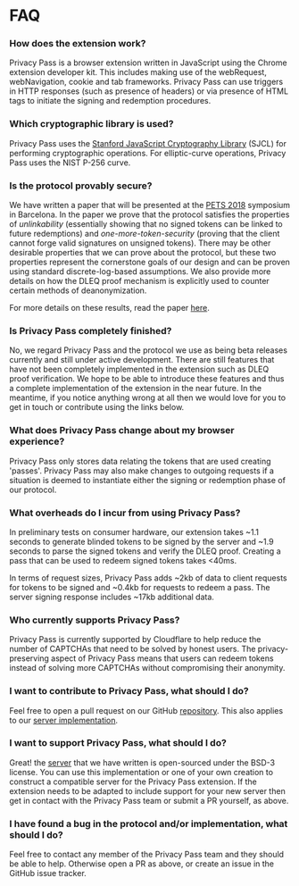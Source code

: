 # FAQ

### How does the extension work?

Privacy Pass is a browser extension written in JavaScript using the Chrome extension developer kit. This includes making use of the webRequest, webNavigation, cookie and tab frameworks. Privacy Pass can use triggers in HTTP responses (such as presence of headers) or via presence of HTML tags to initiate the signing and redemption procedures.

### Which cryptographic library is used?

Privacy Pass uses the [Stanford JavaScript Cryptography Library](https://github.com/bitwiseshiftleft/sjcl) (SJCL) for performing cryptographic operations. For elliptic-curve operations, Privacy Pass uses the NIST P-256 curve.

### Is the protocol provably secure?

We have written a paper that will be presented at the [PETS 2018](https://www.petsymposium.org/2018/) symposium in Barcelona. In the paper we prove that the protocol satisfies the properties of _unlinkability_ (essentially showing that no signed tokens can be linked to future redemptions) and _one-more-token-security_ (proving that the client cannot forge valid signatures on unsigned tokens). There may be other desirable properties that we can prove about the protocol, but these two properties represent the cornerstone goals of our design and can be proven using standard discrete-log-based assumptions. We also provide more details on how the DLEQ proof mechanism is explicitly used to counter certain methods of deanonymization.

For more details on these results, read the paper [here](https://www.petsymposium.org/2018/files/papers/issue3/popets-2018-0026.pdf).

### Is Privacy Pass completely finished?

No, we regard Privacy Pass and the protocol we use as being beta releases currently and still under active development. There are still features that have not been completely implemented in the extension such as DLEQ proof verification. We hope to be able to introduce these features and thus a complete implementation of the extension in the near future. In the meantime, if you notice anything wrong at all then we would love for you to get in touch or contribute using the links below.

### What does Privacy Pass change about my browser experience?

Privacy Pass only stores data relating the tokens that are used creating 'passes'. Privacy Pass may also make changes to outgoing requests if a situation is deemed to instantiate either the signing or redemption phase of our protocol.

### What overheads do I incur from using Privacy Pass?

In preliminary tests on consumer hardware, our extension takes ~1.1 seconds to generate blinded tokens to be signed by the server and ~1.9 seconds to parse the signed tokens and verify the DLEQ proof. Creating a pass that can be used to redeem signed tokens takes <40ms.

In terms of request sizes, Privacy Pass adds ~2kb of data to client requests for tokens to be signed and ~0.4kb for requests to redeem a pass. The server signing response includes ~17kb additional data.

### Who currently supports Privacy Pass?

Privacy Pass is currently supported by Cloudflare to help reduce the number of CAPTCHAs that need to be solved by honest users. The privacy-preserving aspect of Privacy Pass means that users can redeem tokens instead of solving more CAPTCHAs without compromising their anonymity.

### I want to contribute to Privacy Pass, what should I do?

Feel free to open a pull request on our GitHub [repository](https://github.com/privacypass/challenge-bypass-extension). This also applies to our [server implementation](https://github.com/privacypass/challenge-bypass-server).

### I want to support Privacy Pass, what should I do?

Great! the [server](https://github.com/privacypass/challenge-bypass-server) that we have written is open-sourced under the BSD-3 license. You can use this implementation or one of your own creation to construct a compatible server for the Privacy Pass extension. If the extension needs to be adapted to include support for your new server then get in contact with the Privacy Pass team or submit a PR yourself, as above.  

### I have found a bug in the protocol and/or implementation, what should I do?

Feel free to contact any member of the Privacy Pass team and they should be able to help. Otherwise open a PR as above, or create an issue in the GitHub issue tracker.